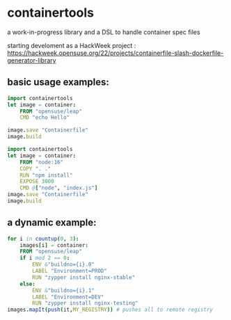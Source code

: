# containertools
a work-in-progress library and a DSL to handle container spec files

starting develoment as a HackWeek project : https://hackweek.opensuse.org/22/projects/containerfile-slash-dockerfile-generator-library 

## basic usage examples:

```nim
import containertools
let image = container:
    FROM "opensuse/leap"
    CMD "echo Hello"

image.save "Containerfile"
image.build  
```

```nim
import containertools
let image = container:
    FROM "node:16"
    COPY ". ."
    RUN "npm install"
    EXPOSE 3000
    CMD @["node", "index.js"]
image.save "Containerfile"
image.build  
```

## a dynamic example:

```nim
for i in countup(0, 3):
    images[i] = container:
    FROM "opensuse/leap"
    if i mod 2 == 0:
        ENV &"buildno={i}.0"
        LABEL "Environment=PROD"
        RUN "zypper install nginx-stable"
    else:
        ENV &"buildno={i}.1"
        LABEL "Environment=DEV"
        RUN "zypper install nginx-testing"
images.mapIt(push(it,MY_REGISTRY)) # pushes all to remote registry
```